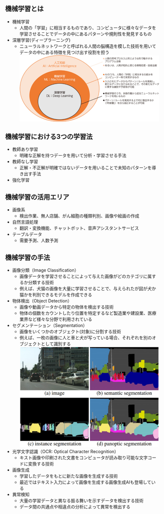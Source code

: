 ## 機械学習とは
- 機械学習
    * 人間の「学習」に相当するものであり、コンピュータに様々なデータを学習させることでデータの中にあるパターンや規則性を発見するもの
- 深層学習(ディープラーニング)
    * ニューラルネットワークと呼ばれる人間の脳構造を模した技術を用いてデータの中にある特徴を見つけ出す役割を担う
![machine learning overview](images\machine-learning-overview.jpg)

## 機械学習における3つの学習法
- 教師あり学習
    * 明確な正解を持つデータを用いて分析・学習させる手法
- 教師なし学習
    * 正解・不正解が明確ではないデータを用いることで未知のパターンを導き出す手法
- 強化学習

## 機械学習の活用エリア
- 画像系
    * 検出作業、無人店舗、がん細胞の種類判別、画像や絵画の作成
- 自然言語処理
    * 翻訳・変換機能、チャットボット、音声アシスタントサービス
- テーブルデータ
    * 需要予測、人数予測

## 機械学習の手法
- 画像分類（Image Classification）
    * 画像データを学習させることによって与えた画像がどのカテゴリに属するか分類する技術
    * 例えば、犬猫の画像を大量に学習させることで、与えられたが図が犬か猫かを判別できるモデルを作成できる
- 物体検出（Object Detection）
    * 画像や動画データから特定の物体を検出する技術
    * 物体の個数をカウントしたり位置を特定するなど製造業や建設業、医療業界など様々な分野で利用されている
- セグメンテーション（Segmentation）
    * 画像をいくつかのオブジェクト(対象)に分割する技術
    * 例えば、一枚の画像に人と車と犬が写っている場合、それぞれを別のオブジェクトとして識別する
    ![segmentation overview](images\segmentation-overview.jpg)
- 光学文字認識（OCR: Optical Character Recognition）
    * キスト画像や印刷された文書をコンピュータが読み取り可能な文字コードに変換する技術
- 画像生成
    * 学習したデータをもとに新たな画像を生成する技術
    * 最近ではテキスト入力によって画像を生成する画像生成AIも登場している
- 異常検知
    * 大量の学習データと異なる振る舞いを示すデータを検出する技術
    * データ間の共通点や相違点の分析によって異常を検出する